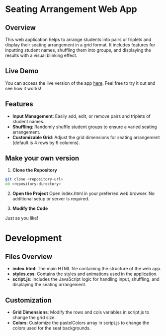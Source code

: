 # Seating Arrangement Web App

## Overview

This web application helps to arrange students into pairs or triplets and display their seating arrangement in a grid format. It includes features for inputting student names, shuffling them into groups, and displaying the results with a visual blinking effect.

## Live Demo

You can access the live version of the app [here](https://github.com/becooq81/seat-arrangement.git). Feel free to try it out and see how it works!

## Features

- **Input Management**: Easily add, edit, or remove pairs and triplets of student names.
- **Shuffling**: Randomly shuffle student groups to ensure a varied seating arrangement.
- **Customizable Grid**: Adjust the grid dimensions for seating arrangement (default is 4 rows by 6 columns).

## Make your own version
1. **Clone the Repository**

```bash
git clone <repository-url>
cd <repository-directory>
```

2. **Open the Project**
Open index.html in your preferred web browser. No additional setup or server is required.

3. **Modify the Code**

Just as you like!

# Development

## Files Overview
- **index.html**: The main HTML file containing the structure of the web app.
- **styles.css**: Contains the styles and animations used in the application.
- **script.js**: Includes the JavaScript logic for handling input, shuffling, and displaying the seating arrangement.

## Customization
- **Grid Dimensions**: Modify the rows and cols variables in script.js to change the grid size.
- **Colors**: Customize the pastelColors array in script.js to change the colors used for the seat backgrounds.
